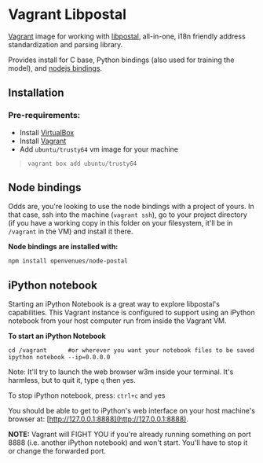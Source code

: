 Vagrant Libpostal
==============
[Vagrant](https://www.vagrantup.com) image for working with [libpostal](https://github.com/openvenues/libpostal), all-in-one, i18n friendly address standardization and parsing library.

Provides install for C base, Python bindings (also used for training the model), and [nodejs bindings](https://github.com/openvenues/node-postal).

## Installation
### Pre-requirements:
* Install [VirtualBox](https://www.virtualbox.org/wiki/Downloads)
* Install [Vagrant](http://www.vagrantup.com/downloads)
* Add `ubuntu/trusty64` vm image for your machine
> `vagrant box add ubuntu/trusty64`

## Node bindings

Odds are, you're looking to use the node bindings with a project of yours. In that case, ssh into the machine (`vagrant ssh`), go to your project directory (if you have a working copy in this folder on your filesystem, it'll be in `/vagrant` in the VM) and install it there.

**Node bindings are installed with:**

`npm install openvenues/node-postal`

## iPython notebook
Starting an iPython Notebook is a great way to explore libpostal's capabilities. This Vagrant instance is configured to support using an iPython notebook from your host computer run from inside the Vagrant VM.

**To start an iPython Notebook**
```
cd /vagrant      #or wherever you want your notebook files to be saved
ipython notebook --ip=0.0.0.0
```
Note: It'll try to launch the web browser w3m inside your terminal. It's harmless, but to quit it, type `q` then `y`es.

To stop iPython notebook, press: `ctrl+c` and `y`es

You should be able to get to iPython's web interface on your host machine's browser at: [http://127.0.0.1:8888](http://127.0.0.1:8888).

__NOTE:__ Vagrant will FIGHT YOU if you're already running something on port 8888 (i.e. another iPython notebook) and won't start. You'll have to stop it or change the forwarded port.

